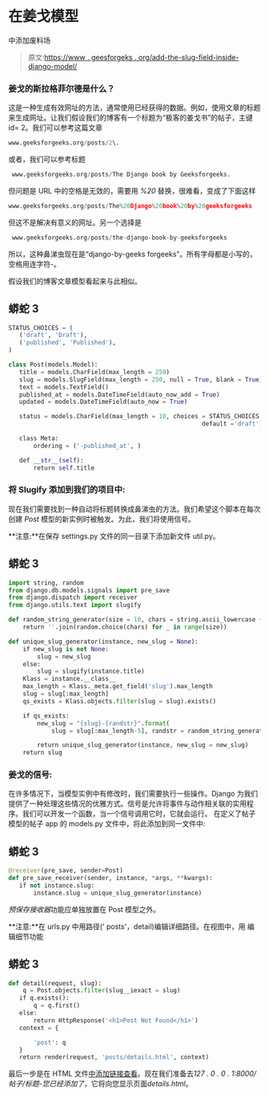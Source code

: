 # 在姜戈模型

中添加废料场

> 原文:[https://www . geesforgeks . org/add-the-slug-field-inside-django-model/](https://www.geeksforgeeks.org/add-the-slug-field-inside-django-model/)

### **姜戈的斯拉格菲尔德是什么？**

这是一种生成有效网址的方法，通常使用已经获得的数据。例如，使用文章的标题来生成网址。让我们假设我们的博客有一个标题为“极客的姜戈书”的帖子，主键 id= 2。我们可以参考这篇文章

```py
www.geeksforgeeks.org/posts/2\. 
```

或者，我们可以参考标题

```py
 www.geeksforgeeks.org/posts/The Django book by Geeksforgeeks. 
```

但问题是 URL 中的空格是无效的，需要用 *%20* 替换，很难看，变成了下面这样

```py
www.geeksforgeeks.org/posts/The%20Django%20book%20by%20geeksforgeeks 
```

但这不是解决有意义的网址。另一个选择是

```py
 www.geeksforgeeks.org/posts/the-django-book-by-geeksforgeeks
```

所以，这种鼻涕虫现在是“django-by-geeks forgeeks”。所有字母都是小写的，空格用连字符-。

假设我们的博客文章模型看起来与此相似。

## 蟒蛇 3

```py
STATUS_CHOICES = (
   ('draft', 'Draft'),
   ('published', 'Published'),
)

class Post(models.Model):
   title = models.CharField(max_length = 250)
   slug = models.SlugField(max_length = 250, null = True, blank = True)
   text = models.TextField()
   published_at = models.DateTimeField(auto_now_add = True)
   updated = models.DateTimeField(auto_now = True)

   status = models.CharField(max_length = 10, choices = STATUS_CHOICES,
                                                      default ='draft')

   class Meta:
       ordering = ('-published_at', )

   def __str__(self):
       return self.title
```

### **将 Slugify** 添加到**我们的项目中:**

现在我们需要找到一种自动将标题转换成鼻涕虫的方法。我们希望这个脚本在每次创建 *Post* 模型的新实例时被触发。为此，我们将使用信号。

**注意:**在保存 settings.py 文件的同一目录下添加新文件 util.py。

## 蟒蛇 3

```py
import string, random
from django.db.models.signals import pre_save
from django.dispatch import receiver
from django.utils.text import slugify

def random_string_generator(size = 10, chars = string.ascii_lowercase + string.digits):
    return ''.join(random.choice(chars) for _ in range(size))

def unique_slug_generator(instance, new_slug = None):
    if new_slug is not None:
        slug = new_slug
    else:
        slug = slugify(instance.title)
    Klass = instance.__class__
    max_length = Klass._meta.get_field('slug').max_length
    slug = slug[:max_length]
    qs_exists = Klass.objects.filter(slug = slug).exists()

    if qs_exists:
        new_slug = "{slug}-{randstr}".format(
            slug = slug[:max_length-5], randstr = random_string_generator(size = 4))

        return unique_slug_generator(instance, new_slug = new_slug)
    return slug
```

### **姜戈的信号:**

在许多情况下，当模型实例中有修改时，我们需要执行一些操作。Django 为我们提供了一种处理这些情况的优雅方式。信号是允许将事件与动作相关联的实用程序。我们可以开发一个函数，当一个信号调用它时，它就会运行。
在定义了帖子模型的帖子 app 的 models.py 文件中，将此添加到同一文件中:

## 蟒蛇 3

```py
@receiver(pre_save, sender=Post)
def pre_save_receiver(sender, instance, *args, **kwargs):
   if not instance.slug:
       instance.slug = unique_slug_generator(instance)
```

*预保存接收器*功能应单独放置在 Post 模型之外。

**注意:**在 urls.py 中用路径(' posts'，detail)编辑详细路径。在视图中，用
编辑细节功能

## 蟒蛇 3

```py
def detail(request, slug):
    q = Post.objects.filter(slug__iexact = slug)
   if q.exists():
       q = q.first()
   else:
       return HttpResponse('<h1>Post Not Found</h1>')
   context = {

       'post': q
   }
   return render(request, 'posts/details.html', context)
```

最后一步是在 HTML 文件[中添加链接查看](”/posts/{{)。现在我们准备去*127 . 0 . 0 . 1:8000/帖子/标题-您已经添加了*，它将向您显示页面*details.html*。